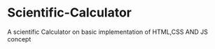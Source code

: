 # Scientific-Calculator
A scientific Calculator on basic implementation of HTML,CSS AND JS concept 
